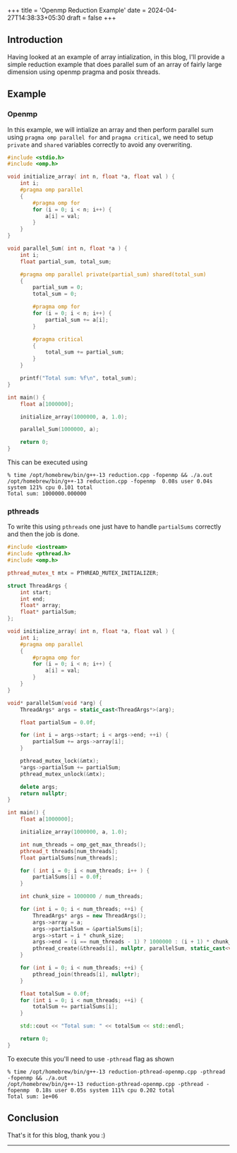 +++
title = 'Openmp Reduction Example'
date = 2024-04-27T14:38:33+05:30
draft = false
+++

## Introduction

Having looked at an example of array intialization, in this blog, I'll provide a simple reduction example that does parallel sum of an array of fairly large dimension using openmp pragma and posix threads.

## Example

### Openmp

In this example, we will intialize an array and then perform parallel sum using `pragma omp parallel for` and `pragma critical`, we need to setup `private` and `shared` variables correctly to avoid any overwriting.

```cpp
#include <stdio.h>
#include <omp.h>

void initialize_array( int n, float *a, float val ) {
	int i;
	#pragma omp parallel
	{
		#pragma omp for
		for (i = 0; i < n; i++) {
			a[i] = val;
		}
	}
}

void parallel_Sum( int n, float *a ) {
	int i;
	float partial_sum, total_sum;

	#pragma omp parallel private(partial_sum) shared(total_sum)
	{
		partial_sum = 0;
		total_sum = 0;

		#pragma omp for
		for (i = 0; i < n; i++) {
			partial_sum += a[i];
		}

		#pragma critical
		{
			total_sum += partial_sum;
		}
	}

	printf("Total sum: %f\n", total_sum);
}

int main() {
	float a[1000000];

	initialize_array(1000000, a, 1.0);

	parallel_Sum(1000000, a);

    return 0;
}
```

This can be executed using

```console
% time /opt/homebrew/bin/g++-13 reduction.cpp -fopenmp && ./a.out
/opt/homebrew/bin/g++-13 reduction.cpp -fopenmp  0.08s user 0.04s system 121% cpu 0.101 total
Total sum: 1000000.000000
```

### pthreads

To write this using `pthreads` one just have to handle `partialSums` correctly and then the job is done.

```cpp
#include <iostream>
#include <pthread.h>
#include <omp.h>

pthread_mutex_t mtx = PTHREAD_MUTEX_INITIALIZER;

struct ThreadArgs {
    int start;
    int end;
    float* array;
    float* partialSum;
};

void initialize_array( int n, float *a, float val ) {
    int i;
    #pragma omp parallel
    {
        #pragma omp for
        for (i = 0; i < n; i++) {
            a[i] = val;
        }
    }
}

void* parallelSum(void *arg) {
    ThreadArgs* args = static_cast<ThreadArgs*>(arg);

    float partialSum = 0.0f;

    for (int i = args->start; i < args->end; ++i) {
        partialSum += args->array[i];
    }

    pthread_mutex_lock(&mtx);
    *args->partialSum += partialSum;
    pthread_mutex_unlock(&mtx);

    delete args;
    return nullptr;
}

int main() {
    float a[1000000];

    initialize_array(1000000, a, 1.0);

    int num_threads = omp_get_max_threads();
    pthread_t threads[num_threads];
    float partialSums[num_threads];

    for ( int i = 0; i < num_threads; i++ ) {
        partialSums[i] = 0.0f;
    }

    int chunk_size = 1000000 / num_threads;

    for (int i = 0; i < num_threads; ++i) {
        ThreadArgs* args = new ThreadArgs();
        args->array = a;
        args->partialSum = &partialSums[i];
        args->start = i * chunk_size;
        args->end = (i == num_threads - 1) ? 1000000 : (i + 1) * chunk_size;
        pthread_create(&threads[i], nullptr, parallelSum, static_cast<void*>(args));
    }

    for (int i = 0; i < num_threads; ++i) {
        pthread_join(threads[i], nullptr);
    }

    float totalSum = 0.0f;
    for (int i = 0; i < num_threads; ++i) {
        totalSum += partialSums[i];
    }

    std::cout << "Total sum: " << totalSum << std::endl;

    return 0;
}
```

To execute this you'll need to use `-pthread` flag as shown

```console
% time /opt/homebrew/bin/g++-13 reduction-pthread-openmp.cpp -pthread -fopenmp && ./a.out
/opt/homebrew/bin/g++-13 reduction-pthread-openmp.cpp -pthread -fopenmp  0.18s user 0.05s system 111% cpu 0.202 total
Total sum: 1e+06
```

## Conclusion

That's it for this blog, thank you :)

----


